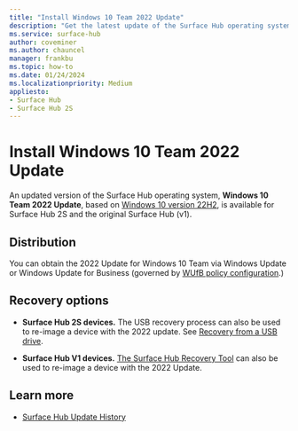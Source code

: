 ```yaml
---
title: "Install Windows 10 Team 2022 Update"
description: "Get the latest update of the Surface Hub operating system, Windows 10 Team Edition version 22H2."
ms.service: surface-hub
author: coveminer
ms.author: chauncel
manager: frankbu
ms.topic: how-to
ms.date: 01/24/2024
ms.localizationpriority: Medium
appliesto:
- Surface Hub
- Surface Hub 2S
---
```

# Install Windows 10 Team 2022 Update

An updated version of the Surface Hub operating system, **Windows 10 Team 2022 Update**, based on [Windows 10 version 22H2](/windows/release-health/release-information), is available for Surface Hub 2S and the original Surface Hub (v1).

## Distribution

You can obtain the 2022 Update for Windows 10 Team via Windows Update or Windows Update for Business (governed by [WUfB policy configuration](/windows/deployment/update/waas-configure-wufb#configure-when-devices-receive-feature-updates).) 

## Recovery options 

- **Surface Hub 2S devices.** The USB recovery process can also be used to re-image a device with the 2022 update. See [Recovery from a USB drive](surface-hub-recover-reset.md#recovery-from-a-usb-drive).

- **Surface Hub V1 devices.** [The Surface Hub Recovery Tool](surface-hub-recovery-tool.md) can also be used to re-image a device with the 2022 Update.

## Learn more

- [Surface Hub Update History](surface-hub-update-history.md)

